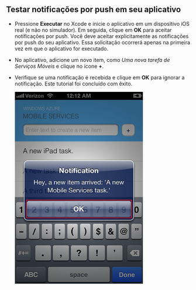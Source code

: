
## <a id="test"></a>Testar notificações por push em seu aplicativo

* Pressione **Executar** no Xcode e inicie o aplicativo em um dispositivo iOS real (e não no simulador). Em seguida, clique em **OK** para aceitar notificações por push. Você deve aceitar explicitamente as notificações por push do seu aplicativo. Essa solicitação ocorrerá apenas na primeira vez em que o aplicativo for executado.

* No aplicativo, adicione um novo item, como _Uma nova tarefa de Serviços Móveis_ e clique no ícone **+**.

* Verifique se uma notificação é recebida e clique em **OK** para ignorar a notificação. Este tutorial foi concluído com êxito.

  	![](../articles/media/mobile-services-ios-get-started-push/mobile-quickstart-push3-ios.png)

<!---HONumber=July15_HO4-->